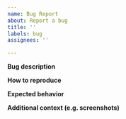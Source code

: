 ```yaml
---
name: Bug Report
about: Report a bug
title: ''
labels: bug
assignees: ''

---
```


<!-- 
Thank you for taking the time to file a bug report. 
Please fill in the fields below, deleting the sections that 
don't apply to your issue. You can view the final output
by clicking the preview button above.

If you are reporting a bug with the [DICOM Standard Browser](dicom.innolitics.com), please add the `browser` label to the issue.

Note: This is a comment, and won't appear in the output.
-->

**Bug description**


**How to reproduce**


**Expected behavior**


**Additional context (e.g. screenshots)**
